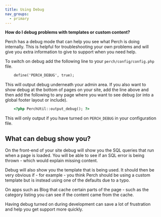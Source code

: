 ```yaml
---
title: Using Debug
nav_groups:
  - primary
---
```


**How do I debug problems with templates or custom content?**

Perch has a debug mode that can help you see what Perch is doing internally. This is helpful for troubleshooting your own problems and will give you extra information to give to support when you need help.

To switch on debug add the following line to your `perch/config/config.php` file.

```html
    define('PERCH_DEBUG', true);
```

This will output debug underneath your admin area. If you also want to show debug at the bottom of pages on your site, add the line above and then add the following to any page where you want to see debug (or into a global footer layout or include).

```html
    <?php PerchUtil::output_debug(); ?>
```

This will only output if you have turned on `PERCH_DEBUG` in your configuration file.

## What can debug show you?

On the front-end of your site debug will show you the SQL queries that run when a page is loaded. You will be able to see if an SQL error is being thrown - which would explain missing content.

Debug will also show you the template that is being used. It should then be very obvious if - for example - you think Perch should be using a custom template but is instead using one of the defaults due to a typo.

On apps such as Blog that cache certain parts of the page - such as the category listing you can see if the content came from the cache.

Having debug turned on during development can save a lot of frustration and help you get support more quickly.
